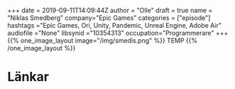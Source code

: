 +++
date = 2019-09-11T14:09:44Z
author = "Olle"
draft = true
name = "Niklas Smedberg"
company="Epic Games"
categories = ["episode"]
hashtags ="Epic Games, Ori, Unity, Pandemic, Unreal Engine, Adobe Air"
audiofile ="None"
libsynid ="10354313"
occupation="Programmerare"
+++ 
{{% one_image_layout image="/img/smedis.png" %}}
TEMP
{{% /one_image_layout %}}

# Länkar
